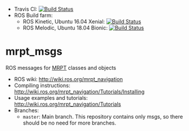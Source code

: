 * Travis CI: [![Build Status](https://travis-ci.org/mrpt-ros-pkg/mrpt_msgs.svg?branch=master)](https://travis-ci.org/mrpt-ros-pkg/mrpt_msgs)
* ROS Build farm:
  * ROS Kinetic, Ubuntu 16.04 Xenial: [![Build Status](http://build.ros.org/job/Kdev__mrpt_msgs__ubuntu_xenial_amd64/badge/icon)](http://build.ros.org/job/Kdev__mrpt_msgs__ubuntu_xenial_amd64/)
  * ROS Melodic, Ubuntu 18.04 Bionic: [![Build Status](http://build.ros.org/job/Mdev__mrpt_msgs__ubuntu_bionic_amd64/badge/icon)](http://build.ros.org/job/Mdev__mrpt_msgs__ubuntu_bionic_amd64/)

mrpt_msgs
===============

ROS messages for [MRPT](http://www.mrpt.org/) classes and objects

* ROS wiki: http://wiki.ros.org/mrpt_navigation
* Compiling instructions: http://wiki.ros.org/mrpt_navigation/Tutorials/Installing
* Usage examples and tutorials: http://wiki.ros.org/mrpt_navigation/Tutorials
* Branches:
  * `master`: Main branch. This repository contains only msgs, so there should be no need for more branches.
